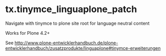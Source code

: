 tx.tinymce_linguaplone_patch
============================

Navigate with tinymce to plone site root for language neutral content

Works for Plone 4.2+

See http://www.plone-entwicklerhandbuch.de/plone-entwicklerhandbuch/zusatzprodukte/linguaplone#tinymce-erweiterungen
